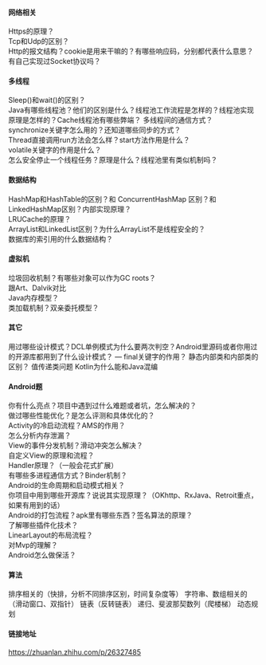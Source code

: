 
#### 网络相关

Https的原理？   
Tcp和Udp的区别？   
Http的报文结构？cookie是用来干嘛的？有哪些响应码，分别都代表什么意思？   
有自己实现过Socket协议吗？

#### 多线程

Sleep()和wait()的区别？  
Java有哪些线程池？他们的区别是什么？线程池工作流程是怎样的？线程池实现原理是怎样的？Cache线程池有哪些弊端？
多线程间的通信方式？   
synchronize关键字怎么用的？还知道哪些同步的方式？   
Thread直接调用run方法会怎么样？start方法作用是什么？  
volatile关键字的作用是什么？   
怎么安全停止一个线程任务？原理是什么？线程池里有类似机制吗？  

#### 数据结构

HashMap和HashTable的区别？和 ConcurrentHashMap 区别？和LinkedHashMap区别？内部实现原理？   
LRUCache的原理？   
ArrayList和LinkedList区别？为什么ArrayList不是线程安全的？   
数据库的索引用的什么数据结构？

#### 虚拟机

垃圾回收机制？有哪些对象可以作为GC roots？   
跟Art、Dalvik对比  
Java内存模型？  
类加载机制？双亲委托模型？

#### 其它

用过哪些设计模式？DCL单例模式为什么要两次判空？Android里源码或者你用过的开源库都用到了什么设计模式？
— final关键字的作用？
静态内部类和内部类的区别？
值传递类问题
Kotlin为什么能和Java混编

#### Android题

你有什么亮点？项目中遇到过什么难题或者坑，怎么解决的？   
做过哪些性能优化？是怎么评测和具体优化的？   
Activity的冷启动流程？AMS的作用？   
怎么分析内存泄漏？    
View的事件分发机制？滑动冲突怎么解决？    
自定义View的原理和流程？    
Handler原理？（一般会花式扩展）   
有哪些多进程通信方式？Binder机制？    
Android的生命周期和启动模式相关？   
你项目中用到哪些开源库？说说其实现原理？（OKhttp、RxJava、Retroit重点，如果有用到的话）   
Android的打包流程？apk里有哪些东西？签名算法的原理？   
了解哪些插件化技术？  
LinearLayout的布局流程？   
对Mvp的理解？  
Android怎么做保活？

#### 算法

排序相关的（快排，分析不同排序区别，时间复杂度等）
字符串、数组相关的（滑动窗口、双指针）
链表（反转链表）
递归、斐波那契数列（爬楼梯）
动态规划


#### 链接地址
https://zhuanlan.zhihu.com/p/26327485
